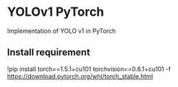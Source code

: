 # YOLOv1 PyTorch
Implementation of YOLO v1 in PyTorch 

## Install requirement
!pip install torch==1.5.1+cu101 torchvision==0.6.1+cu101 -f https://download.pytorch.org/whl/torch_stable.html
